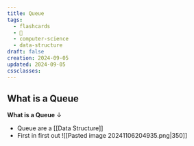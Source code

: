 ```yaml
---
title: Queue
tags:
  - flashcards
  - 🌱
  - computer-science
  - data-structure
draft: false
creation: 2024-09-05
updated: 2024-09-05
cssclasses: 
---
```

## What is a Queue

**What is a Queue**
↓
- Queue are a [[Data Structure]]
- First in first out
![[Pasted image 20241106204935.png|350]]
<!--SR:!2024-12-13,4,270-->

